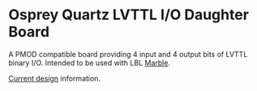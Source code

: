 # Osprey Quartz LVTTL I/O Daughter Board

A PMOD compatible board providing 4 input and 
4 output bits of LVTTL binary I/O.
Intended to be used with LBL [Marble](https://github.com/BerkeleyLab/Marble).

[Current design](https://osprey-dcs.github.io/ttl-io) information.
